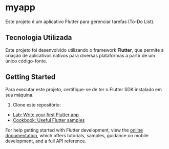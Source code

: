 # myapp

Este projeto é um aplicativo Flutter para gerenciar tarefas (To-Do List).

## Tecnologia Utilizada

Este projeto foi desenvolvido utilizando o framework **Flutter**, que permite a criação de aplicativos nativos para diversas plataformas a partir de um único código-fonte.

## Getting Started

Para executar este projeto, certifique-se de ter o Flutter SDK instalado em sua máquina.

1. Clone este repositório:



- [Lab: Write your first Flutter app](https://docs.flutter.dev/get-started/codelab)
- [Cookbook: Useful Flutter samples](https://docs.flutter.dev/cookbook)

For help getting started with Flutter development, view the
[online documentation](https://docs.flutter.dev/), which offers tutorials,
samples, guidance on mobile development, and a full API reference.
